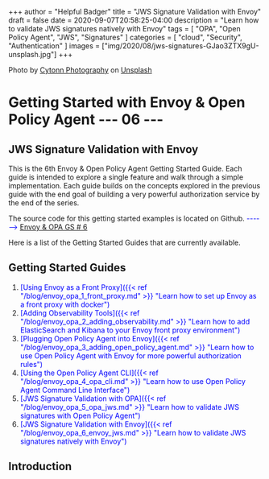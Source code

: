 +++
author = "Helpful Badger"
title = "JWS Signature Validation with Envoy"
draft = false
date  = 2020-09-07T20:58:25-04:00
description = "Learn how to validate JWS signatures natively with Envoy"
tags = [
    "OPA",
    "Open Policy Agent",
    "JWS",
    "Signatures"
]
categories = [
    "cloud",
    "Security",
    "Authentication"
]
images  = ["img/2020/08/jws-signatures-GJao3ZTX9gU-unsplash.jpg"]
+++

<span>Photo by <a href="https://unsplash.com/@cytonn_photography?utm_source=unsplash&amp;utm_medium=referral&amp;utm_content=creditCopyText">Cytonn Photography</a> on <a href="https://unsplash.com/s/photos/signature?utm_source=unsplash&amp;utm_medium=referral&amp;utm_content=creditCopyText">Unsplash</a></span>


# Getting Started with Envoy & Open Policy Agent --- 06 ---
## JWS Signature Validation with Envoy

This is the 6th Envoy & Open Policy Agent Getting Started Guide. Each guide is intended to explore a single feature and walk through a simple implementation. Each guide builds on the concepts explored in the previous guide with the end goal of building a very powerful authorization service by the end of the series. 

The source code for this getting started examples is located on Github. <span style="color:blue"> ------>  [Envoy & OPA GS # 6](https://github.com/helpfulBadger/envoy_getting_started/tree/master/06_envoy_validate_jws) </span>



Here is a list of the Getting Started Guides that are currently available.

## Getting Started Guides

1. <span style="color:blue">[Using Envoy as a Front Proxy]({{< ref "/blog/envoy_opa_1_front_proxy.md" >}} "Learn how to set up Envoy as a front proxy with docker")</span>
1. <span style="color:blue">[Adding Observability Tools]({{< ref "/blog/envoy_opa_2_adding_observability.md" >}} "Learn how to add ElasticSearch and Kibana to your Envoy front proxy environment")</span>
1. <span style="color:blue">[Plugging Open Policy Agent into Envoy]({{< ref "/blog/envoy_opa_3_adding_open_policy_agent.md" >}} "Learn how to use Open Policy Agent with Envoy for more powerful authorization rules")</span>
1. <span style="color:blue">[Using the Open Policy Agent CLI]({{< ref "/blog/envoy_opa_4_opa_cli.md" >}} "Learn how to use Open Policy Agent Command Line Interface")</span>
1. <span style="color:blue">[JWS Signature Validation with OPA]({{< ref "/blog/envoy_opa_5_opa_jws.md" >}} "Learn how to validate JWS signatures with Open Policy Agent")</span>
1. <span style="color:blue">[JWS Signature Validation with Envoy]({{< ref "/blog/envoy_opa_6_envoy_jws.md" >}} "Learn how to validate JWS signatures natively with Envoy")</span>

## Introduction

